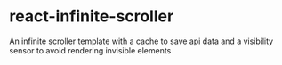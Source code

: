 # react-infinite-scroller
An infinite scroller template with a cache to save api data and a visibility sensor to avoid rendering invisible elements
